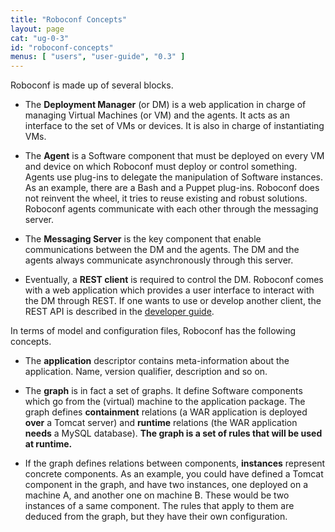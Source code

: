 ```yaml
---
title: "Roboconf Concepts"
layout: page
cat: "ug-0-3"
id: "roboconf-concepts"
menus: [ "users", "user-guide", "0.3" ]
---
```


Roboconf is made up of several blocks.

* The **Deployment Manager** (or DM) is a web application in charge of managing
Virtual Machines (or VM) and the agents.
It acts as an interface to the set of VMs or devices. It is also in charge of instantiating VMs.

* The **Agent** is a Software component that must be deployed on every VM and device
on which Roboconf must deploy or control something.
Agents use plug-ins to delegate the manipulation of Software instances. As an example, there are a
Bash and a Puppet plug-ins. Roboconf does not reinvent the wheel, it tries to reuse existing and robust
solutions. Roboconf agents communicate with each other through the messaging server.

* The **Messaging Server** is the key component that enable communications between
the DM and the agents.
The DM and the agents always communicate asynchronously through this server.

* Eventually, a **REST client** is required to control the DM.
Roboconf comes with a web application which provides a user interface to interact
with the DM through REST. If one wants to use or develop another client, the REST API
is described in the [developer guide](../developer-guide/developer-guide.html).

In terms of model and configuration files, Roboconf has the following concepts.

* The **application** descriptor contains meta-information about the application.
Name, version qualifier, description and so on.

* The **graph** is in fact a set of graphs.
It define Software components which go from the (virtual) machine to the application package. The
graph defines **containment** relations (a WAR application is deployed **over** a Tomcat server) and
**runtime** relations (the WAR application **needs** a MySQL database). **The graph is a set of rules
that will be used at runtime.**

* If the graph defines relations between components, **instances** represent concrete components.
As an example, you could have defined a Tomcat component in the graph, and have two instances, one deployed
on a machine A, and another one on machine B. These would be two instances of a same component. The rules
that apply to them are deduced from the graph, but they have their own configuration.
